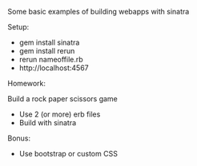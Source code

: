 Some basic examples of building webapps with sinatra

Setup:

* gem install sinatra
* gem install rerun
* rerun nameoffile.rb
* http://localhost:4567

Homework:

Build a rock paper scissors game

* Use 2 (or more) erb files
* Build with sinatra

Bonus:
* Use bootstrap or custom CSS
